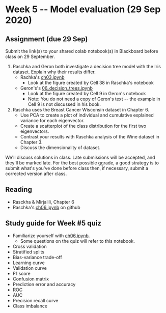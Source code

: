 
# Week 5 -- Model evaluation (29 Sep 2020)

## Assignment (due 29 Sep)

Submit the link(s) to your shared colab notebook(s) in Blackboard before class on 29 September.

1. Raschka and Geron both investigate a decision tree model with the Iris dataset. Explain why their results differ.
    * Rachka's [ch03.ipynb](https://github.com/rasbt/python-machine-learning-book-3rd-edition/blob/master/ch03/ch03.ipynb)
        * Look at the figure created by Cell 38 in Raschka's notebook
    * Geron's's [06_decision_trees.ipynb](https://github.com/ageron/handson-ml2/blob/master/06_decision_trees.ipynb)
        * Look at the figure created by Cell 9 in Geron's notebook
        * Note: You do not need a copy of Geron's text -- the example in Cell 9 is not discussed in his book.
2. Raschka uses the Breast Cancer Wisconsin dataset in Chapter 6.
    * Use PCA to create a plot of individual and cumulative explained variance for each eigenvector.
    * Create a scatterplot of the class distribution for the first two eigenvectors.
    * Contrast your results with Raschka analysis of the Wine dataset in Chapter 3.
    * Discuss the dimensionality of dataset.

We'll discuss solutions in class. Late submissions will be accepted, and they'll be marked late. For the best possible ggrade, a good strategy is to submit what's you've done before class then, if necessary, submit a corrected version after class.

## Reading

* Rasckha & Mirjalili, Chapter 6
* Raschka's [ch06.ipynb](https://github.com/rasbt/python-machine-learning-book-3rd-edition/blob/master/ch06/ch06.ipynb) on github

## Study guide for Week #5 quiz

* Familiarize yourself with [ch06.ipynb](https://github.com/rasbt/python-machine-learning-book-3rd-edition/blob/master/ch06/ch06.ipynb). 
    * Some questions on the quiz will refer to this notebook.
* Cross validation
* Stratified splits
* Bias-variance trade-off
* Learning curve
* Validation curve
* F1 score
* Confusion matrix
* Prediction error and accuracy
* ROC
* AUC
* Precision recall curve
* Class imbalance
